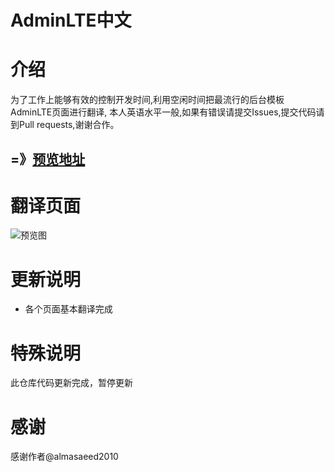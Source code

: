 AdminLTE中文
============


介绍
====
为了工作上能够有效的控制开发时间,利用空闲时间把最流行的后台模板AdminLTE页面进行翻译,
本人英语水平一般,如果有错误请提交Issues,提交代码请到Pull requests,谢谢合作。


## =》[预览地址](http://adminlte.xueyao.org/pages/index.html)

翻译页面
========
![预览图](https://github.com/flowstone/AdminLTE-cn/blob/master/dist/prev/20170106.gif)


更新说明
========
* 各个页面基本翻译完成

特殊说明
========
此仓库代码更新完成，暂停更新

感谢
====
感谢作者@almasaeed2010
